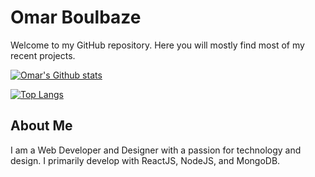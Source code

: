 # Omar Boulbaze

Welcome to my GitHub repository. Here you will mostly find most of my recent projects.

[![Omar's Github stats](https://github-readme-stats.vercel.app/api?username=omarboulbaze&show_icons=true&layout=compact&theme=dark&hide=stars,contribs&count_private=true&include_all_commits=true)](https://github.com/omarboulbaze)

[![Top Langs](https://github-readme-stats.vercel.app/api/top-langs/?username=omarboulbaze&layout=compact&theme=dark)](https://github.com/omarboulbaze)


## About Me

I am a Web Developer and Designer with a passion for technology and design. I primarily develop with ReactJS, NodeJS, and MongoDB. 
